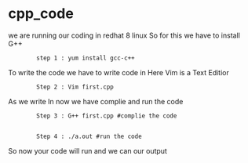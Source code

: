# cpp_code

we are running our coding in redhat 8 linux
So for this we have to install G++


            step 1 : yum install gcc-c++

To write the code we have to write code in Here Vim is a Text Editior 


            Step 2 : Vim first.cpp


As we write In now we have complie and run the code 


            Step 3 : G++ first.cpp #complie the code


            Step 4 : ./a.out #run the code


So now your code will run and we can our output 



